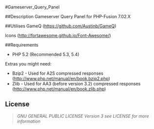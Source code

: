 #Gameserver_Query_Panel


##Description
Gameserver Query Panel for PHP-Fusion 7.02.X


##Utilises
GameQ (https://github.com/Austinb/GameQ)

Icons (http://fortawesome.github.io/Font-Awesome/)

##Requirements
*  PHP 5.2 (Recommended 5.3, 5.4)

Extras you might need:
* Bzip2 - Used for A2S compressed responses (http://www.php.net/manual/en/book.bzip2.php)
* Zlib - Used for AA3 (before version 3.2) compressed responses (http://www.php.net/manual/en/book.zlib.php)


## License
> *GNU GENERAL PUBLIC LICENSE Version 3
>  see LICENSE for more information*